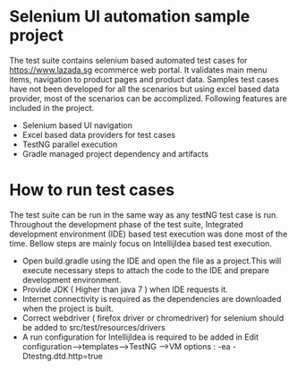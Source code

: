 # Selenium UI automation sample project
The test suite contains selenium based automated test cases for https://www.lazada.sg ecommerce web portal. 
It validates main menu items, navigation to product pages and product data. 
Samples test cases have not been developed for all the scenarios but using excel based data provider, most of the scenarios can be accomplized. 
Following features are included in the project.

  - Selenium based UI navigation
  - Excel based data providers for test cases
  - TestNG parallel execution
  - Gradle managed project dependency and artifacts

 

# How to run test cases
The test suite can be run in the same way as any testNG test case is run. 
Throughout the development phase of the test suite, Integrated development environment (IDE) based test execution was done most of the time. 
Bellow steps are mainly focus on IntellijIdea based test execution.
  - Open build.gradle using the IDE and open the file as a project.This will execute necessary steps to attach the code to the IDE and prepare development environment.
  - Provide JDK ( Higher than java 7 ) when IDE requests it.
  - Internet connectivity is required as the dependencies are downloaded when the project is built.
  - Correct webdriver ( firefox driver or chromedriver) for selenium should be added to src/test/resources/drivers
  - A run configuration for IntellijIdea is required to be added in Edit configuration-->templates-->TestNG -->VM options : -ea -Dtestng.dtd.http=true